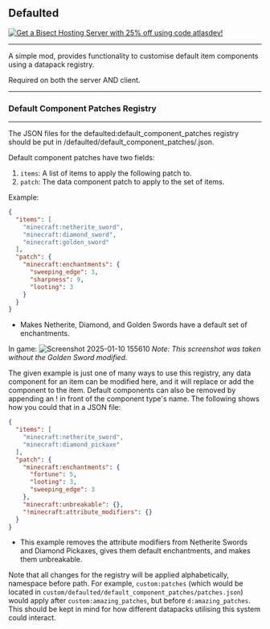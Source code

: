 ## Defaulted

[![Get a Bisect Hosting Server with 25% off using code atlasdev!](https://www.bisecthosting.com/partners/custom-banners/51837ee1-91bf-4a03-abff-c5dd3dacac79.webp)](https://alexandra-myers.github.io/Promolink)

***

A simple mod, provides functionality to customise default item components using a datapack registry.

Required on both the server AND client.

***

### Default Component Patches Registry

***

The JSON files for the defaulted:default_component_patches registry should be put in <namespace>/defaulted/default_component_patches/<path>.json.

Default component patches have two fields:
1. `items`: A list of items to apply the following patch to.
2. `patch`: The data component patch to apply to the set of items.

Example:
```json
{
  "items": [
    "minecraft:netherite_sword",
    "minecraft:diamond_sword",
    "minecraft:golden_sword"
  ],
  "patch": {
    "minecraft:enchantments": {
      "sweeping_edge": 3,
      "sharpness": 9,
      "looting": 3
    }
  }
}
```
* Makes Netherite, Diamond, and Golden Swords have a default set of enchantments.

In game:
![Screenshot 2025-01-10 155610](https://github.com/user-attachments/assets/59166cd2-5f36-4cd7-8946-67bae8f6b805)
*Note: This screenshot was taken without the Golden Sword modified.*

The given example is just one of many ways to use this registry, any data component for an item can be modified here, and it will replace or add the component to the item.
Default components can also be removed by appending an ! in front of the component type's name.
The following shows how you could that in a JSON file:
```json
{
  "items": [
    "minecraft:netherite_sword",
    "minecraft:diamond_pickaxe"
  ],
  "patch": {
    "minecraft:enchantments": {
      "fortune": 5,
      "looting": 3,
      "sweeping_edge": 3
    },
    "minecraft:unbreakable": {},
    "!minecraft:attribute_modifiers": {}
  }
}
```
* This example removes the attribute modifiers from Netherite Swords and Diamond Pickaxes, gives them default enchantments, and makes them unbreakable.

Note that all changes for the registry will be applied alphabetically, namespace before path.
For example, `custom:patches` (which would be located in `custom/defaulted/default_component_patches/patches.json`) would apply after `custom:amazing_patches`, but before `d:amazing_patches`.
This should be kept in mind for how different datapacks utilising this system could interact.
